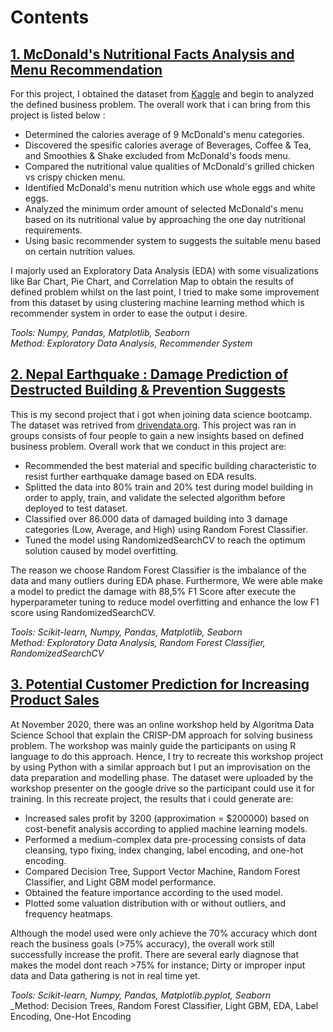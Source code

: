 # Contents

## [1. McDonald's Nutritional Facts Analysis and Menu Recommendation](https://github.com/dmsardhty/McDonalds-Nutrition-Facts)

For this project, I obtained the dataset from [Kaggle](https://www.kaggle.com/mcdonalds/nutrition-facts) and begin to analyzed the defined business problem. The overall work that i can bring from this project is listed below : 

* Determined the calories average of 9 McDonald's menu categories.
* Discovered the spesific calories average of Beverages, Coffee & Tea, and Smoothies & Shake excluded from McDonald's foods menu.
* Compared the nutritional value qualities of McDonald's grilled chicken vs crispy chicken menu.
* Identified McDonald's menu nutrition which use whole eggs and white eggs.
* Analyzed the minimum order amount of selected McDonald's menu based on its nutritional value by approaching the one day nutritional requirements.
* Using basic recommender system to suggests the suitable menu based on certain nutrition values.

I majorly used an Exploratory Data Analysis (EDA) with some visualizations like Bar Chart, Pie Chart, and Correlation Map to obtain the results of defined problem whilst on the last point, I tried to make some improvement from this dataset by using clustering machine learning method which is recommender system in order to ease the output i desire.
      
_Tools: Numpy, Pandas, Matplotlib, Seaborn_                                                                                                                     
_Method: Exploratory Data Analysis, Recommender System_


## [2. Nepal Earthquake : Damage Prediction of Destructed Building & Prevention Suggests](https://github.com/dmsardhty/Damage-Prediction)

This is my second project that i got when joining data science bootcamp. The dataset was retrived from [drivendata.org](https://www.drivendata.org/competitions/57/nepal-earthquake/). This project was ran in groups consists of four people to gain a new insights based on defined business problem. Overall work that we conduct in this project are:

* Recommended the best material and specific building characteristic to resist further earthquake damage based on EDA results.
* Splitted the data into 80% train and 20% test during model building in order to apply, train, and validate the selected algorithm before deployed to test dataset.
* Classified over 86.000 data of damaged building into 3 damage categories (Low, Average, and High) using Random Forest Classifier.
* Tuned the model using RandomizedSearchCV to reach the optimum solution caused by model overfitting.

The reason we choose Random Forest Classifier is the imbalance of the data and many outliers during EDA phase. Furthermore, We were able make a model to predict the damage with 88,5% F1 Score after execute the hyperparameter tuning to reduce model overfitting and enhance the low F1 score using RandomizedSearchCV.

_Tools: Scikit-learn, Numpy, Pandas, Matplotlib, Seaborn_                                                                                                                     
_Method: Exploratory Data Analysis, Random Forest Classifier, RandomizedSearchCV_


## [3. Potential Customer Prediction for Increasing Product Sales](https://github.com/dmsardhty/Increasing-Product-Sales)

At November 2020, there was an online workshop held by Algoritma Data Science School that explain the CRISP-DM approach for solving business problem. The workshop was mainly guide the participants on using R language to do this approach. Hence, I try to recreate this workshop project by using Python with a similar approach but I put an improvisation on the data preparation and modelling phase. The dataset were uploaded by the workshop presenter on the google drive so the participant could use it for training. In this recreate project, the results that i could generate are: 

* Increased sales profit by 3200 (approximation = $200000) based on cost-benefit analysis according to applied machine learning models.
* Performed a medium-complex data pre-processing consists of data cleansing, typo fixing, index changing, label encoding, and one-hot encoding.
* Compared Decision Tree, Support Vector Machine, Random Forest Classifier, and Light GBM model performance.
* Obtained the feature importance according to the used model.
* Plotted some valuation distribution with or without outliers, and frequency heatmaps.

Although the model used were only achieve the 70% accuracy which dont reach the business goals (>75% accuracy), the overall work still successfully increase the profit. There are several early diagnose that makes the model dont reach >75% for instance; Dirty or improper input data and Data gathering is not in real time yet. 

_Tools: Scikit-learn, Numpy, Pandas, Matplotlib.pyplot, Seaborn_                                                                                                                     
_Method: Decision Trees, Random Forest Classifier, Light GBM, EDA, Label Encoding, One-Hot Encoding
